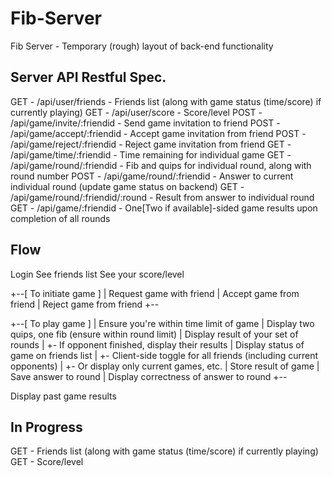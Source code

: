 # Fib-Server
Fib Server - Temporary (rough) layout of back-end functionality

Server API Restful Spec.
---------------------------
GET - /api/user/friends - Friends list (along with game status (time/score) if currently playing)
GET - /api/user/score - Score/level
POST - /api/game/invite/:friendid - Send game invitation to friend
POST - /api/game/accept/:friendid - Accept game invitation from friend
POST - /api/game/reject/:friendid - Reject game invitation from friend
GET - /api/game/time/:friendid - Time remaining for individual game
GET - /api/game/round/:friendid - Fib and quips for individual round, along with round number
POST - /api/game/round/:friendid - Answer to current individual round (update game status on backend)
GET - /api/game/round/:friendid/:round - Result from answer to individual round
GET - /api/game/:friendid - One[Two if available]-sided game results upon completion of all rounds

Flow
---------------------------
Login
See friends list
See your score/level

+--[ To initiate game ]
| Request game with friend
| Accept game from friend
| Reject game from friend
+--

+--[ To play game ]
| Ensure you're within time limit of game
| Display two quips, one fib (ensure within round limit)
| Display result of your set of rounds
|  +- If opponent finished, display their results
| Display status of game on friends list
|  +- Client-side toggle for all friends (including current opponents)
|  +- Or display only current games, etc.
| Store result of game
| Save answer to round
| Display correctness of answer to round
+--

Display past game results

In Progress
---------------------------
GET - Friends list (along with game status (time/score) if currently playing)
GET - Score/level
